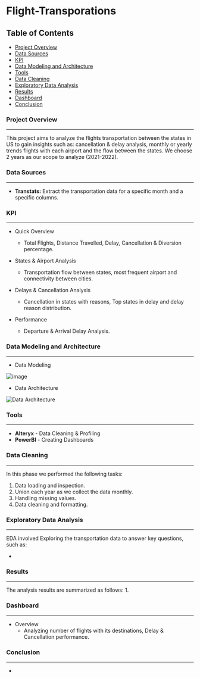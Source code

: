 # Flight-Transporations

## Table of Contents

- [Project Overview](#project-overview)
- [Data Sources](#data-sources)
- [KPI](#kpi)
- [Data Modeling and Architecture](#data-modeling-and-architecture)
- [Tools](#tools)
- [Data Cleaning](#data-cleaning)
- [Exploratory Data Analysis](#exploratory-data-analysis)
- [Results](#results)
- [Dashboard](#dashboard)
- [Conclusion](#conclusion)
### Project Overview
---
This project aims to analyze the flights transportation between the states in US to gain insights such as: cancellation & delay analysis, monthly or yearly trends flights with each airport and the flow between the states. We choose 2 years as our scope to analyze (2021-2022).

### Data Sources
---
- **Transtats:** Extract the transportation data for a specific month and a specific columns.

### KPI
---
- Quick Overview
   - Total Flights, Distance Travelled, Delay, Cancellation & Diversion percentage.
     
- States & Airport Analysis
   - Transportation flow between states, most frequent airport and connectivity between cities.

- Delays & Cancellation Analysis
  - Cancellation in states with reasons, Top states in delay and delay reason distribution.

- Performance 
  -  Departure & Arrival Delay Analysis.
 
### Data Modeling and Architecture
--- 
- Data Modeling
  
![image](https://github.com/ShadyWessemy/Flights-Transporation/assets/73957793/d8cc6156-0f68-46c9-af21-e59232045c06)

- Data Architecture
  
![Data Architecture](https://github.com/ShadyWessemy/Flights-Transporation/assets/73957793/619a149e-6c9c-4cbb-9db2-e0541ea60e3e)

### Tools 
---
- **Alteryx** - Data Cleaning & Profiling
- **PowerBI** - Creating Dashboards

### Data Cleaning
---
In this phase we performed the following tasks:

1. Data loading and inspection.
2. Union each year as we collect the data monthly.
3. Handling missing values.
4. Data cleaning and formatting.

### Exploratory Data Analysis 
---
EDA involved Exploring the transportation data to answer key questions, such as:

- 

### Results 
---
The analysis results are summarized as follows:
1.

### Dashboard
---
- Overview
  - Analyzing number of flights with its destinations, Delay & Cancellation performance.
    

### Conclusion
---
- 
